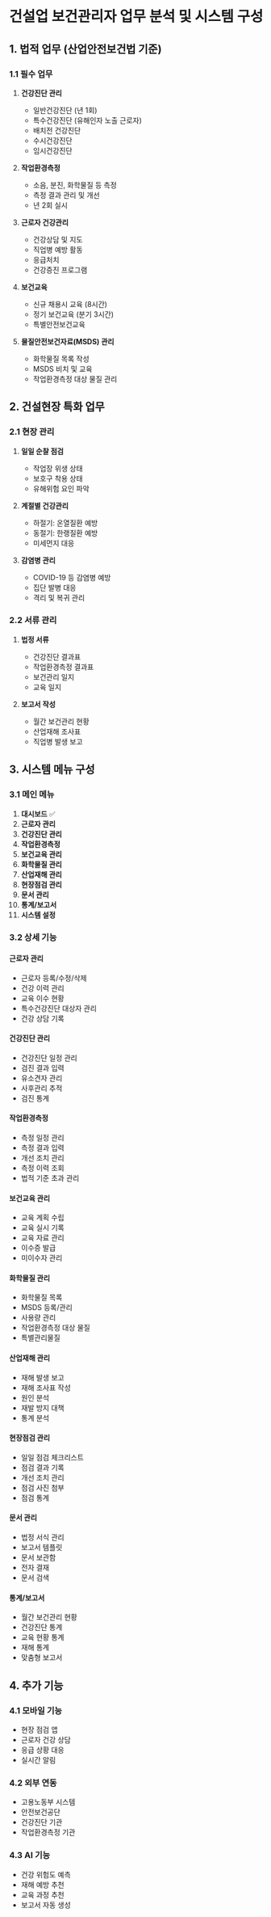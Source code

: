 # 건설업 보건관리자 업무 분석 및 시스템 구성

## 1. 법적 업무 (산업안전보건법 기준)

### 1.1 필수 업무
1. **건강진단 관리**
   - 일반건강진단 (년 1회)
   - 특수건강진단 (유해인자 노출 근로자)
   - 배치전 건강진단
   - 수시건강진단
   - 임시건강진단

2. **작업환경측정**
   - 소음, 분진, 화학물질 등 측정
   - 측정 결과 관리 및 개선
   - 년 2회 실시

3. **근로자 건강관리**
   - 건강상담 및 지도
   - 직업병 예방 활동
   - 응급처치
   - 건강증진 프로그램

4. **보건교육**
   - 신규 채용시 교육 (8시간)
   - 정기 보건교육 (분기 3시간)
   - 특별안전보건교육

5. **물질안전보건자료(MSDS) 관리**
   - 화학물질 목록 작성
   - MSDS 비치 및 교육
   - 작업환경측정 대상 물질 관리

## 2. 건설현장 특화 업무

### 2.1 현장 관리
1. **일일 순찰 점검**
   - 작업장 위생 상태
   - 보호구 착용 상태
   - 유해위험 요인 파악

2. **계절별 건강관리**
   - 하절기: 온열질환 예방
   - 동절기: 한랭질환 예방
   - 미세먼지 대응

3. **감염병 관리**
   - COVID-19 등 감염병 예방
   - 집단 발병 대응
   - 격리 및 복귀 관리

### 2.2 서류 관리
1. **법정 서류**
   - 건강진단 결과표
   - 작업환경측정 결과표
   - 보건관리 일지
   - 교육 일지

2. **보고서 작성**
   - 월간 보건관리 현황
   - 산업재해 조사표
   - 직업병 발생 보고

## 3. 시스템 메뉴 구성

### 3.1 메인 메뉴
1. **대시보드** ✅
2. **근로자 관리**
3. **건강진단 관리**
4. **작업환경측정**
5. **보건교육 관리**
6. **화학물질 관리**
7. **산업재해 관리**
8. **현장점검 관리**
9. **문서 관리**
10. **통계/보고서**
11. **시스템 설정**

### 3.2 상세 기능

#### 근로자 관리
- 근로자 등록/수정/삭제
- 건강 이력 관리
- 교육 이수 현황
- 특수건강진단 대상자 관리
- 건강 상담 기록

#### 건강진단 관리
- 건강진단 일정 관리
- 검진 결과 입력
- 유소견자 관리
- 사후관리 추적
- 검진 통계

#### 작업환경측정
- 측정 일정 관리
- 측정 결과 입력
- 개선 조치 관리
- 측정 이력 조회
- 법적 기준 초과 관리

#### 보건교육 관리
- 교육 계획 수립
- 교육 실시 기록
- 교육 자료 관리
- 이수증 발급
- 미이수자 관리

#### 화학물질 관리
- 화학물질 목록
- MSDS 등록/관리
- 사용량 관리
- 작업환경측정 대상 물질
- 특별관리물질

#### 산업재해 관리
- 재해 발생 보고
- 재해 조사표 작성
- 원인 분석
- 재발 방지 대책
- 통계 분석

#### 현장점검 관리
- 일일 점검 체크리스트
- 점검 결과 기록
- 개선 조치 관리
- 점검 사진 첨부
- 점검 통계

#### 문서 관리
- 법정 서식 관리
- 보고서 템플릿
- 문서 보관함
- 전자 결재
- 문서 검색

#### 통계/보고서
- 월간 보건관리 현황
- 건강진단 통계
- 교육 현황 통계
- 재해 통계
- 맞춤형 보고서

## 4. 추가 기능

### 4.1 모바일 기능
- 현장 점검 앱
- 근로자 건강 상담
- 응급 상황 대응
- 실시간 알림

### 4.2 외부 연동
- 고용노동부 시스템
- 안전보건공단
- 건강진단 기관
- 작업환경측정 기관

### 4.3 AI 기능
- 건강 위험도 예측
- 재해 예방 추천
- 교육 과정 추천
- 보고서 자동 생성